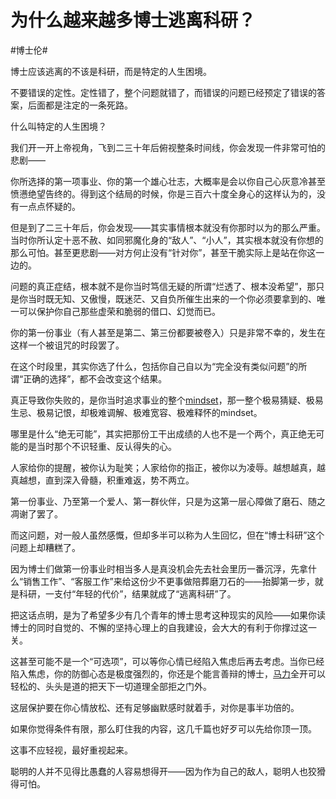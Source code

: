 # 为什么越来越多博士逃离科研？

\#博士伦#

博士应该逃离的不该是科研，而是特定的人生困境。

不要错误的定性。定性错了，整个问题就错了，而错误的问题已经预定了错误的答案，后面都是注定的一条死路。

什么叫特定的人生困境？

我们开一开上帝视角，飞到二三十年后俯视整条时间线，你会发现一件非常可怕的悲剧——

你所选择的第一项事业、你的第一个雄心壮志，大概率是会以你自己心灰意冷甚至愤懑绝望告终的。得到这个结局的时候，你是三百六十度全身心的这样认为的，没有一点点怀疑的。

但是到了二三十年后，你会发现——其实事情根本就没有你那时以为的那么严重。当时你所认定十恶不赦、如同邪魔化身的“敌人”、“小人”，其实根本就没有你想的那么可怕。甚至更悲剧——对方何止没有“针对你”，甚至干脆实际上是站在你这一边的。

问题的真正症结，根本就不是你当时笃信无疑的所谓“烂透了、根本没希望”，那只是你当时既无知、又傲慢，既迷茫、又自负所催生出来的一个你必须要拿到的、唯一可以保护你自己那些虚荣和脆弱的借口、幻觉而已。

你的第一份事业（有人甚至是第二、第三份都要被卷入）只是非常不幸的，发生在这样一个被诅咒的时段罢了。

在这个时段里，其实你选了什么，包括你自己自以为“完全没有类似问题”的所谓“正确的选择”，都不会改变这个结果。

真正导致你失败的，是你当时追求事业的整个[mindset](https://www.zhihu.com/search?q=mindset&search_source=Entity&hybrid_search_source=Entity&hybrid_search_extra={"sourceType"%3A"answer"%2C"sourceId"%3A3181365568})，那一整个极易猜疑、极易生忌、极易记恨，却极难调解、极难宽容、极难释怀的mindset。

哪里是什么“绝无可能”，其实把那份工干出成绩的人也不是一个两个，真正绝无可能的是当时那个不识轻重、反认得失的心。

人家给你的提醒，被你认为耻笑；人家给你的指正，被你以为凌辱。越想越真，越真越想，直到深入骨髓，积重难返，势不两立。

第一份事业、乃至第一个爱人、第一群伙伴，只是为这第一层心障做了磨石、随之凋谢了罢了。

而这问题，对一般人虽然感慨，但却多半可以称为人生回忆，但在“博士科研”这个问题上却糟糕了。

因为博士们做第一份事业时相当多人是真没机会先去社会里历一番沉浮，先拿什么“销售工作”、“客服工作”来给这份少不更事做陪葬磨刀石的——抬脚第一步，就是科研，一支付“年轻的代价”，结果就成了“逃离科研”了。

把这话点明，是为了希望多少有几个青年的博士思考这种现实的风险——如果你读博士的同时自觉的、不懈的坚持心理上的自我建设，会大大的有利于你撑过这一关。

这甚至可能不是一个“可选项”，可以等你心情已经陷入焦虑后再去考虑。当你已经陷入焦虑，你的防御心态是极度强烈的，你还是个能言善辩的博士，[马力](https://www.zhihu.com/search?q=马力&search_source=Entity&hybrid_search_source=Entity&hybrid_search_extra={"sourceType"%3A"answer"%2C"sourceId"%3A3181365568})全开可以轻松的、头头是道的把天下一切道理全部拒之门外。

这层保护要在你心情放松、还有足够幽默感时就着手，对你是事半功倍的。

如果你觉得条件有限，那么盯住我的内容，这几千篇也好歹可以先给你顶一顶。

这事不应轻视，最好重视起来。

聪明的人并不见得比愚蠢的人容易想得开——因为作为自己的敌人，聪明人也狡猾得可怕。

